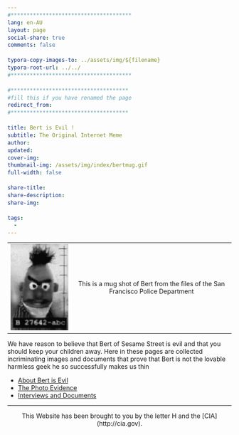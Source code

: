 ```yaml
---
#**************************************
lang: en-AU
layout: page
social-share: true
comments: false

typora-copy-images-to: ../assets/img/${filename}
typora-root-url: ../../
#**************************************

#*************************************
#fill this if you have renamed the page
redirect_from:
#*************************************

title: Bert is Evil !
subtitle: The Original Internet Meme
author: 
updated: 
cover-img: 
thumbnail-img: /assets/img/index/bertmug.gif
full-width: false

share-title: 
share-description: 
share-img: 

tags:
  -
---
```




|                                       |                                                              |
| :-----------------------------------: | :----------------------------------------------------------: |
| ![img](/assets/img/index/bertmug.gif) | This is a mug shot of Bert from the files of the San Francisco Police Department |

We have reason to believe that Bert of Sesame Street is evil and that you should keep your children away. Here in these pages are collected incriminating images and documents that prove that Bert is not the lovable harmless geek he so successfully makes us thin

*  [About Bert is Evil](memes/bert-is-evil/about-bert-is-evil) 
*  [The Photo Evidence](memes/bert-is-evil/the-photo-evidence) 
*  [Interviews and Documents](memes/bert-is-evil/the-interviews-and-documents) 

---

<center>This Website has been brought to you by the letter H and the [CIA](http://cia.gov).</center>

